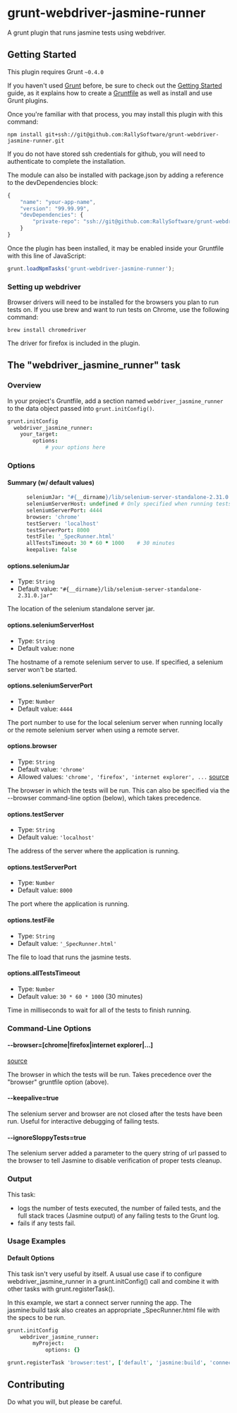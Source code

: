 # grunt-webdriver-jasmine-runner

A grunt plugin that runs jasmine tests using webdriver.

## Getting Started
This plugin requires Grunt `~0.4.0`

If you haven't used [Grunt](http://gruntjs.com/) before, be sure to check out
the [Getting Started](http://gruntjs.com/getting-started) guide, as it explains how to create 
a [Gruntfile](http://gruntjs.com/sample-gruntfile) as well as install and use Grunt plugins.

Once you're familiar with that process, you may install this plugin with this command:

```shell
npm install git+ssh://git@github.com:RallySoftware/grunt-webdriver-jasmine-runner.git
```

If you do not have stored ssh credentials for github, you will need to authenticate
to complete the installation.

The module can also be installed with package.json by adding a reference to the devDependencies block:

```js
{
    "name": "your-app-name",
    "version": "99.99.99",
    "devDependencies": {
        "private-repo": "ssh://git@github.com:RallySoftware/grunt-webdriver-jasmine-runner.git"
    }
}
```

Once the plugin has been installed, it may be enabled inside your Gruntfile with this line of JavaScript:

```js
grunt.loadNpmTasks('grunt-webdriver-jasmine-runner');
```

### Setting up webdriver

Browser drivers will need to be installed for the browsers you plan to run tests on. If you use brew and want to run tests
on Chrome, use the following command:

```brew install chromedriver```

The driver for firefox is included in the plugin.

## The "webdriver_jasmine_runner" task

### Overview
In your project's Gruntfile, add a section named `webdriver_jasmine_runner` to the data object passed 
into `grunt.initConfig()`.

```coffee
grunt.initConfig
  webdriver_jasmine_runner:
    your_target:
        options:
            # your options here
```

### Options

#### Summary (w/ default values)

```coffee
      seleniumJar: "#{__dirname}/lib/selenium-server-standalone-2.31.0.jar" # Only specified when starting a local selenium server
      seleniumServerHost: undefined # Only specified when running tests on a remote selenium server
      seleniumServerPort: 4444
      browser: 'chrome'
      testServer: 'localhost'
      testServerPort: 8000
      testFile: '_SpecRunner.html'
      allTestsTimeout: 30 * 60 * 1000    # 30 minutes
      keepalive: false
```

#### options.seleniumJar
- Type: `String`
- Default value: `"#{__dirname}/lib/selenium-server-standalone-2.31.0.jar"`

The location of the selenium standalone server jar.

#### options.seleniumServerHost
- Type: `String`
- Default value: none

The hostname of a remote selenium server to use. If specified, a selenium server won't be started.

#### options.seleniumServerPort
- Type: `Number`
- Default value: `4444`

The port number to use for the local selenium server when running locally or the remote selenium server when using a remote server.

#### options.browser
- Type: `String`
- Default value: `'chrome'`
- Allowed values: `'chrome', 'firefox', 'internet explorer', ...`
    [source](http://selenium.googlecode.com/svn/trunk/docs/api/py/_modules/selenium/webdriver/common/desired_capabilities.html)

The browser in which the tests will be run.  This can also be specified via the --browser command-line option (below),
which takes precedence.

#### options.testServer
- Type: `String`
- Default value: `'localhost'`

The address of the server where the application is running.

#### options.testServerPort
- Type: `Number`
- Default value: `8000`

The port where the application is running.

#### options.testFile
- Type: `String`
- Default value: `'_SpecRunner.html'`

The file to load that runs the jasmine tests.

#### options.allTestsTimeout
- Type: `Number`
- Default value: `30 * 60 * 1000` (30 minutes)

Time in milliseconds to wait for all of the tests to finish running.

### Command-Line Options

#### --browser=[chrome|firefox|internet explorer|...]
[source](http://selenium.googlecode.com/svn/trunk/docs/api/py/_modules/selenium/webdriver/common/desired_capabilities.html)

The browser in which the tests will be run.  Takes precedence over the "browser" gruntfile option (above).

#### --keepalive=true

The selenium server and browser are not closed after the tests have been run.  Useful for interactive
debugging of failing tests.

#### --ignoreSloppyTests=true

The selenium server added a parameter to the query string of url passed to the browser to tell Jasmine to disable
verification of proper tests cleanup.

### Output

This task:
- logs the number of tests executed, the number of failed tests, and the full stack traces (Jasmine output)
of any failing tests to the Grunt log.  
- fails if any tests fail.

### Usage Examples

#### Default Options
This task isn't very useful by itself. A usual use case if to configure webdriver_jasmine_runner in a 
grunt.initConfig() call and combine it with other tasks with grunt.registerTask().

In this example, we start a connect server running the app.  The jasmine:build task also creates an appropriate 
_SpecRunner.html file with the specs to be run.

```coffee
grunt.initConfig
    webdriver_jasmine_runner:
        myProject:
            options: {}

grunt.registerTask 'browser:test', ['default', 'jasmine:build', 'connect', 'webdriver_jasmine_runner']
```

## Contributing
Do what you will, but please be careful.
